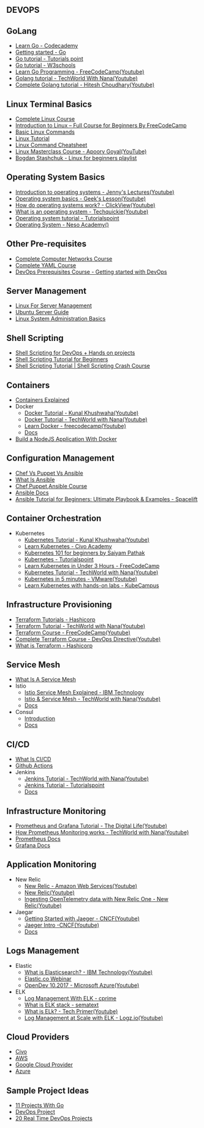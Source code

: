 ## DEVOPS

## GoLang

- [Learn Go - Codecademy](https://www.codecademy.com/learn/learn-go)
- [Getting started - Go](https://go.dev/learn/)
- [Go tutorial - Tutorials point](https://www.tutorialspoint.com/go/index.htm)
- [Go tutorial - W3schools](https://www.w3schools.com/go/)
- [Learn Go Programming - FreeCodeCamp(Youtube)](https://www.youtube.com/watch?v=YS4e4q9oBaU)
- [Golang tutorial - TechWorld With Nana(Youtube)](https://www.youtube.com/watch?v=yyUHQIec83I)
- [Complete Golang tutorial - Hitesh Choudhary(Youtube)](https://www.youtube.com/playlist?list=PLRAV69dS1uWQGDQoBYMZWKjzuhCaOnBpa)

## Linux Terminal Basics

- [Complete Linux Course](https://www.youtube.com/watch?v=iwolPf6kN-k&feature=youtu.be)
- [Introduction to Linux – Full Course for Beginners By FreeCodeCamp](https://youtu.be/sWbUDq4S6Y8)
- [Basic Linux Commands](https://www.youtube.com/watch?v=J2zquYPJbWY)
- [Linux Tutorial](https://www.youtube.com/watch?v=cBokz0LTizk)
- [Linux Command Cheatsheet](https://www.guru99.com/linux-commands-cheat-sheet.html)
- [Linux Masterclass Course - Apoorv Goyal(YouTube)](https://www.youtube.com/playlist?list=PL2kSRH_DmWVZp_cu6MMPWkgYh7GZVFS6i)
- [Bogdan Stashchuk - Linux for beginners playlist](https://www.youtube.com/playlist?list=PLWkguCWKqN9OrwsklvLC8FB87TbaOQGqY)

## Operating System Basics

- [Introduction to operating systems - Jenny's Lectures(Youtube)](https://www.youtube.com/watch?v=RozoeWzT7IM)
- [Operating system basics - Geek's Lesson(Youtube)](https://www.youtube.com/watch?v=6-mdtMKfEYM)
- [How do operating systems work? - ClickView(Youtube)](https://www.youtube.com/watch?v=GjNp0bBrjmU)
- [What is an operating system - Techquickie(Youtube)](https://www.youtube.com/watch?v=pVzRTmdd9j0)
- [Operating system tutorial - Tutorialspoint](<https://www.tutorialspoint.com/operating_system/index.htm#:~:text=An%20Operating%20System%20(OS)%20is%20an%20interface%20between%20a%20computer,as%20disk%20drives%20and%20printers.>)
- [Operating System - Neso Academy()](https://youtube.com/playlist?list=PLBlnK6fEyqRiVhbXDGLXDk_OQAeuVcp2O)

## Other Pre-requisites

- [Complete Computer Networks Course](https://www.youtube.com/watch?v=IPvYjXCsTg8&list=PL9gnSGHSqcnoqBXdMwUTRod4Gi3eac2Ak&index=4)
- [Complete YAML Course](https://www.youtube.com/watch?v=IA90BTozdow)
- [DevOps Prerequisites Course - Getting started with DevOps](https://www.youtube.com/watch?v=Wvf0mBNGjXY&t=237s)

## Server Management

- [Linux For Server Management](https://www.youtube.com/watch?v=HsDIz0zKwjs)
- [Ubuntu Server Guide](https://ubuntu.com/server/docs)
- [Linux System Administration Basics](https://www.linode.com/docs/guides/linux-system-administration-basics/)

## Shell Scripting

- [Shell Scripting for DevOps + Hands on projects](https://www.youtube.com/watch?v=zsajhz2_50g&list=PLdpzxOOAlwvIZ7u-gtpX_bozrspUbTQ1S)
- [Shell Scripting Tutorial for Beginners](https://www.youtube.com/watch?v=cQepf9fY6cE&list=PLS1QulWo1RIYmaxcEqw5JhK3b-6rgdWO_)
- [Shell Scripting Tutorial | Shell Scripting Crash Course](https://www.youtube.com/watch?v=GtovwKDemnI&t=1658s)

## Containers

- [Containers Explained](https://www.youtube.com/watch?v=0qotVMX-J5s)
- Docker
  - [ Docker Tutorial - Kunal Khushwaha(Youtube)](https://www.youtube.com/watch?v=17Bl31rlnRM)
  - [Docker Tutorial - TechWorld with Nana(Youtube)](https://www.youtube.com/watch?v=3c-iBn73dDE)
  - [Learn Docker - freecodecamp(Youtube)](https://www.youtube.com/watch?v=9zUHg7xjIqQ)
  - [Docs](https://docs.docker.com/)
- [Build a NodeJS Application With Docker](https://www.youtube.com/watch?v=PsWeSg38XFY&feature=youtu.be)

## Configuration Management

- [Chef Vs Puppet Vs Ansible](https://www.youtube.com/watch?v=_TVNCTK808I)
- [What Is Ansible](https://www.youtube.com/watch?v=wgQ3rHFTM4E)
- [Chef,Puppet,Ansible Course](https://www.youtube.com/watch?v=O1s16cYzC10)
- [Ansible Docs](https://docs.ansible.com/ansible/latest/index.html)
- [Ansible Tutorial for Beginners: Ultimate Playbook & Examples - Spacelift](https://spacelift.io/blog/ansible-tutorial)

## Container Orchestration

- Kubernetes
  - [Kubernetes Tutorial - Kunal Khushwaha(Youtube)](https://www.youtube.com/watch?v=KVBON1lA9N8)
  - [Learn Kubernetes - Civo Academy](http://civo.io/kunal)
  - [Kubernetes 101 for beginners by Saiyam Pathak](https://www.youtube.com/watch?v=PN3VqbZqmD8&t=7206s)
  - [Kubernetes - Tutorialspoint](https://www.tutorialspoint.com/kubernetes/index.htm)
  - [Learn Kubernetes in Under 3 Hours - FreeCodeCamp](https://www.freecodecamp.org/news/learn-kubernetes-in-under-3-hours-a-detailed-guide-to-orchestrating-containers-114ff420e882/)
  - [Kubernetes Tutorial - TechWorld with Nana(Youtube)](https://www.youtube.com/watch?v=X48VuDVv0do)
  - [Kubernetes in 5 minutes - VMware(Youtube)](https://www.youtube.com/watch?v=PH-2FfFD2PU)
  - [Learn Kubernetes with hands-on labs - KubeCampus](https://kubecampus.io/)

## Infrastructure Provisioning

- [Terraform Tutorials - Hashicorp](https://learn.hashicorp.com/terraform)
- [Terraform Tutorial - TechWorld with Nana(Youtube)](https://www.youtube.com/watch?v=l5k1ai_GBDE)
- [Terraform Course - FreeCodeCamp(Youtube)](https://www.youtube.com/watch?v=SLB_c_ayRMo)
- [Complete Terraform Course - DevOps Directive(Youtube)](https://www.youtube.com/watch?v=7xngnjfIlK4)
- [What is Terraform - Hashicorp](https://www.terraform.io/intro)

## Service Mesh

- [What Is A Service Mesh](https://www.youtube.com/watch?v=vh1YtWjfcyk)
- Istio
  - [Istio Service Mesh Explained - IBM Technology](https://www.youtube.com/watch?v=6zDrLvpfCK4)
  - [Istio & Service Mesh - TechWorld with Nana(Youtube)](https://www.youtube.com/watch?v=16fgzklcF7Y)
  - [Docs](https://istio.io/latest/docs/setup/getting-started/)
- Consul
  - [Introduction](https://www.youtube.com/watch?v=UHLr8UsHuDA)
  - [Docs](https://www.consul.io/docs)

## CI/CD

- [What Is CI/CD](https://www.youtube.com/watch?v=62N8UiWUdQo&list=PL9gnSGHSqcnoqBXdMwUTRod4Gi3eac2Ak&index=21)
- [Github Actions](https://www.youtube.com/watch?v=R8_veQiYBjI)
- Jenkins
  - [Jenkins Tutorial - TechWorld with Nana(Youtube)](https://www.youtube.com/watch?v=7KCS70sCoK0)
  - [Jenkins Tutorial - Tutorialspoint](https://www.tutorialspoint.com/jenkins/index.htm)
  - [Docs](https://www.jenkins.io/doc/tutorials/)

## Infrastructure Monitoring

- [Prometheus and Grafana Tutorial - The Digital Life(Youtube)](https://www.youtube.com/watch?v=9TJx7QTrTyo)
- [How Prometheus Monitoring works - TechWorld with Nana(Youtube)](https://www.youtube.com/watch?v=h4Sl21AKiDg)
- [Prometheus Docs](https://prometheus.io/docs/introduction/overview/)
- [Grafana Docs](https://grafana.com/docs/grafana/latest/getting-started/get-started-grafana-prometheus/)

## Application Monitoring

- New Relic
  - [New Relic - Amazon Web Services(Youtube)](https://www.youtube.com/watch?v=aU6A-45c7Vs)
  - [New Relic(Youtube)](https://www.youtube.com/c/NewRelicInc)
  - [Ingesting OpenTelemetry data with New Relic One - New Relic(Youtube)](https://www.youtube.com/watch?v=YHyopdCfxsQ)
- Jaegar
  - [Getting Started with Jaeger - CNCF(Youtube)](https://www.youtube.com/watch?v=aMZoUIG-mgY)
  - [Jaeger Intro -CNCF(Youtube)](https://www.youtube.com/watch?v=UNqilb9_zwY)
  - [Docs](https://www.jaegertracing.io/docs/1.36/getting-started/)

## Logs Management

- Elastic
  - [What is Elasticsearch? - IBM Technology(Youtube)](https://www.youtube.com/watch?v=ZP0NmfyfsoM)
  - [Elastic.co Webinar](https://www.elastic.co/observability/log-monitoring)
  - [OpenDev 10.2017 - Microsoft Azure(Youtube)](https://www.youtube.com/watch?v=tOqWX9JWEYc)
- ELK
  - [Log Management With ELK - cprime](https://www.cprime.com/resources/blog/log-management-elk-and-why-you-should-care/)
  - [What is ELK stack - sematext](https://sematext.com/guides/elk-stack/)
  - [What is ELk? - Tech Primer(Youtube)](https://www.youtube.com/watch?v=4X0WLg05ASw)
  - [Log Management at Scale with ELK - Logz.io(Youtube)](https://www.youtube.com/watch?v=MuPhf6uL-kE)

## Cloud Providers

- [Civo](https://www.civo.com/docs)
- [AWS](https://docs.aws.amazon.com/)
- [Google Cloud Provider](https://cloud.google.com/docs)
- [Azure](https://docs.microsoft.com/en-us/azure/?product=popular)

## Sample Project Ideas

- [11 Projects With Go](https://www.youtube.com/watch?v=jFfo23yIWac)
- [DevOps Project](https://www.youtube.com/playlist?list=PLxzKY3wu0_FJdJd3IKdiM4Om1hGo2Hsdt)
- [20 Real Time DevOps Projects](https://youtube.com/playlist?list=PLkWRCY_kK0Gh1NTvgHUE0naF4-mOURp7e)
